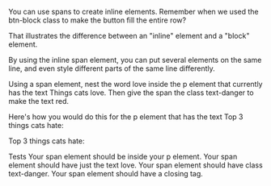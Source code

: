 You can use spans to create inline elements. Remember when we used the btn-block class to make the button fill the entire row?



That illustrates the difference between an "inline" element and a "block" element.

By using the inline span element, you can put several elements on the same line, and even style different parts of the same line differently.

Using a span element, nest the word love inside the p element that currently has the text Things cats love. Then give the span the class text-danger to make the text red.

Here's how you would do this for the p element that has the text Top 3 things cats hate:

<p>Top 3 things cats <span class="text-danger">hate:</span></p>

Tests
Your span element should be inside your p element.
Your span element should have just the text love.
Your span element should have class text-danger.
Your span element should have a closing tag.
